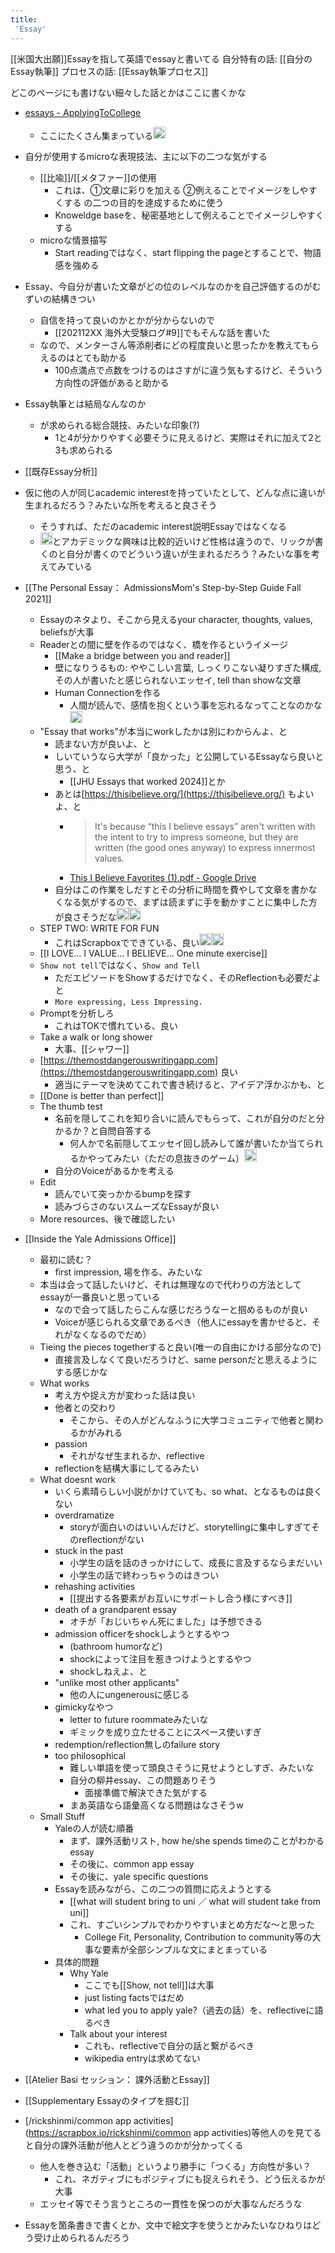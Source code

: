 ```yaml
---
title:
 'Essay'
---
```


[[米国大出願]]Essayを指して英語でessayと書いてる
自分特有の話: [[自分のEssay執筆]]
プロセスの話: [[Essay執筆プロセス]]

どこのページにも書けない細々した話とかはここに書くかな

- [essays - ApplyingToCollege](https://www.reddit.com/r/ApplyingToCollege/wiki/essays)
    - ここにたくさん集まっている<img src='https://scrapbox.io/api/pages/blu3mo-public/blu3mo/icon' alt='blu3mo.icon' height="19.5"/>

- 自分が使用するmicroな表現技法、主に以下の二つな気がする
    - [[比喩]]/[[メタファー]]の使用
        - これは、①文章に彩りを加える ②例えることでイメージをしやすくする の二つの目的を達成するために使う
        - Knoweldge baseを、秘密基地として例えることでイメージしやすくする
    - microな情景描写
        - Start readingではなく、start flipping the pageとすることで、物語感を強める

- Essay、今自分が書いた文章がどの位のレベルなのかを自己評価するのがむずいの結構きつい
    - 自信を持って良いのかとかが分からないので
        - [[202112XX 海外大受験ログ#9]]でもそんな話を書いた
    - なので、メンターさん等添削者にどの程度良いと思ったかを教えてもらえるのはとても助かる
        - 100点満点で点数をつけるのはさすがに違う気もするけど、そういう方向性の評価があると助かる

- Essay執筆とは結局なんなのか




    - が求められる総合競技、みたいな印象(?)
        - 1と4が分かりやすく必要そうに見えるけど、実際はそれに加えて2と3も求められる

- [[既存Essay分析]]

- 仮に他の人が同じacademic interestを持っていたとして、どんな点に違いが生まれるだろう？みたいな所を考えると良さそう
    - そうすれば、ただのacademic interest説明Essayではなくなる
    - <img src='https://scrapbox.io/api/pages/blu3mo-public/rickshinmi/icon' alt='rickshinmi.icon' height="19.5"/>とアカデミックな興味は比較的近いけど性格は違うので、リックが書くのと自分が書くのでどういう違いが生まれるだろう？みたいな事を考えてみている

- [[The Personal Essay： AdmissionsMom's Step-by-Step Guide Fall 2021]]
    - Essayのネタより、そこから見えるyour character, thoughts, values, beliefsが大事
    - Readerとの間に壁を作るのではなく、橋を作るというイメージ
        - [[Make a bridge between you and reader]]
        - 壁になりうるもの: ややこしい言葉, しっくりこない凝りすぎた構成, その人が書いたと感じられないエッセイ, tell than showな文章
        - Human Connectionを作る
            - 人間が読んで、感情を抱くという事を忘れるなってことなのかな<img src='https://scrapbox.io/api/pages/blu3mo-public/blu3mo/icon' alt='blu3mo.icon' height="19.5"/>
    - "Essay that works"が本当にworkしたかは別にわからんよ、と
        - 読まない方が良いよ、と
        - しいていうなら大学が「良かった」と公開しているEssayなら良いと思う、と
            - [[JHU Essays that worked 2024]]とか
        - あとは[https://thisibelieve.org/](https://thisibelieve.org/) もよいよ、と
            - > It's because “this I believe essays” aren't written with the intent to try to impress someone, but they are written (the good ones anyway) to express innermost values.
            - [This I Believe Favorites (1).pdf - Google Drive](https://drive.google.com/file/d/18LP5tMHxbH_Os4GqyRqaackbG7AQKDD_/view)
        - 自分はこの作業をしだすとその分析に時間を費やして文章を書かなくなる気がするので、まずは読まずに手を動かすことに集中した方が良さそうだな<img src='https://scrapbox.io/api/pages/blu3mo-public/blu3mo/icon' alt='blu3mo.icon' height="19.5"/><img src='https://scrapbox.io/api/pages/blu3mo-public/blu3mo/icon' alt='blu3mo.icon' height="19.5"/>
    - STEP TWO: WRITE FOR FUN
        - これはScrapboxでできている、良い<img src='https://scrapbox.io/api/pages/blu3mo-public/blu3mo/icon' alt='blu3mo.icon' height="19.5"/><img src='https://scrapbox.io/api/pages/blu3mo-public/blu3mo/icon' alt='blu3mo.icon' height="19.5"/>
    - [[I LOVE… I VALUE… I BELIEVE... One minute exercise]]
    - `Show not tell`ではなく、`Show and Tell`
        - ただエピソードをShowするだけでなく、そのReflectionも必要だよと
        - `More expressing, Less Impressing.`
    - Promptを分析しろ
        - これはTOKで慣れている、良い
    - Take a walk or long shower
        - 大事、[[シャワー]]
    - [https://themostdangerouswritingapp.com](https://themostdangerouswritingapp.com) 良い
        - 適当にテーマを決めてこれで書き続けると、アイデア浮かぶかも、と
    - [[Done is better than perfect]]
    - The thumb test
        - 名前を隠してこれを知り合いに読んでもらって、これが自分のだと分かるか？と自問自答する
            - 何人かで名前隠してエッセイ回し読みして誰が書いたか当てられるかやってみたい（ただの息抜きのゲーム）<img src='https://scrapbox.io/api/pages/blu3mo-public/kaya/icon' alt='kaya.icon' height="19.5"/>
        - 自分のVoiceがあるかを考える
    - Edit
        - 読んでいて突っかかるbumpを探す
        - 読みづらさのないスムーズなEssayが良い
    - More resources、後で確認したい

- [[Inside the Yale Admissions Office]]
    - 最初に読む？
        - first impression, 場を作る、みたいな
    - 本当は会って話したいけど、それは無理なので代わりの方法としてessayが一番良いと思っている
        - なので会って話したらこんな感じだろうなーと掴めるものが良い
        - Voiceが感じられる文章であるべき（他人にessayを書かせると、それがなくなるのでだめ）
    - Tieing the pieces togetherすると良い(唯一の自由にかける部分なので)
        - 直接言及しなくて良いだろうけど、same personだと思えるようにする感じかな
    - What works
        - 考え方や捉え方が変わった話は良い
        - 他者との交わり
            - そこから、その人がどんなふうに大学コミュニティで他者と関わるかがみれる
        - passion
            - それがなぜ生まれるか、reflective
        - reflectionを結構大事にしてるみたい
    - What doesnt work
        - いくら素晴らしい小説がかけていても、so what、となるものは良くない
        - overdramatize
            - storyが面白いのはいいんだけど、storytellingに集中しすぎてそのreflectionがない
        - stuck in the past
            - 小学生の話を話のきっかけにして、成長に言及するならまだいい
            - 小学生の話で終わっちゃうのはきつい
        - rehashing activities
            - [[提出する各要素がお互いにサポートし合う様にすべき]]
        - death of a grandparent essay
            - オチが「おじいちゃん死にました」は予想できる
        - admission officerをshockしようとするやつ
            - (bathroom humorなど)
            - shockによって注目を惹きつけようとするやつ
            - shockしねえよ、と
        - "unlike most other applicants"
            - 他の人にungenerousに感じる
        - gimickyなやつ
            - letter to future roommateみたいな
            - ギミックを成り立たせることにスペース使いすぎ
        - redemption/reflection無しのfailure story
        - too philosophical
            - 難しい単語を使って頭良さそうに見せようとしすぎ、みたいな
            - 自分の柳井essay、この問題ありそう
                - 面接準備で解決できた気がする
            - まあ英語なら語彙高くなる問題はなさそうw
    - Small Stuff
        - Yaleの人が読む順番
            - まず、課外活動リスト, how he/she spends timeのことがわかるessay
            - その後に、common app essay
            - その後に、yale specific questions
        - Essayを読みながら、この二つの質問に応えようとする
            - [[what will student bring to uni ／ what will student take from uni]]
            - これ、すごいシンプルでわかりやすいまとめ方だな〜と思った
                - College Fit, Personality, Contribution to community等の大事な要素が全部シンプルな文にまとまっている
        - 具体的問題
            - Why Yale
                - ここでも[[Show, not tell]]は大事
                - just listing factsではだめ
                - what led you to apply yale?（過去の話）を、reflectiveに語るべき
            - Talk about your interest
                - これも、reflectiveで自分の話と繋がるべき
                - wikipedia entryは求めてない

- [[Atelier Basi セッション： 課外活動とEssay]]

- [[Supplementary Essayのタイプを掴む]]

- [/rickshinmi/common app activities](https://scrapbox.io/rickshinmi/common app activities)等他人のを見てると自分の課外活動が他人とどう違うのかが分かってくる
    - 他人を巻き込む「活動」というより勝手に「つくる」方向性が多い？
        - これ、ネガティブにもポジティブにも捉えられそう、どう伝えるかが大事
    - エッセイ等でそう言うところの一貫性を保つのが大事なんだろうな

- Essayを箇条書きで書くとか、文中で絵文字を使うとかみたいなひねりはどう受け止められるんだろう
